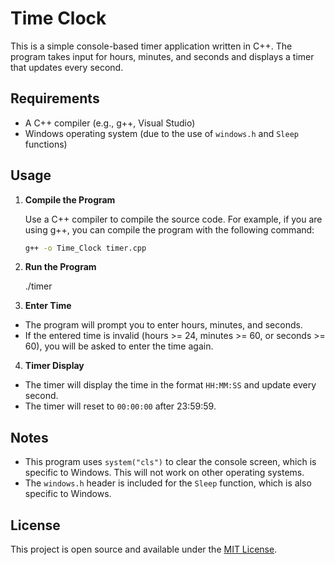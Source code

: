 # Time Clock

This is a simple console-based timer application written in C++. The program takes input for hours, minutes, and seconds and displays a timer that updates every second.

## Requirements

- A C++ compiler (e.g., g++, Visual Studio)
- Windows operating system (due to the use of `windows.h` and `Sleep` functions)

## Usage

1. **Compile the Program**

   Use a C++ compiler to compile the source code. For example, if you are using g++, you can compile the program with the following command:
   ```bash
   g++ -o Time_Clock timer.cpp

2. **Run the Program**

   ./timer

3. **Enter Time**

- The program will prompt you to enter hours, minutes, and seconds.
- If the entered time is invalid (hours >= 24, minutes >= 60, or seconds >= 60), you will be asked to enter the time again.

4. **Timer Display**

- The timer will display the time in the format `HH:MM:SS` and update every second.
- The timer will reset to `00:00:00` after 23:59:59.


## Notes

- This program uses `system("cls")` to clear the console screen, which is specific to Windows. This will not work on other operating systems.
- The `windows.h` header is included for the `Sleep` function, which is also specific to Windows.

## License

This project is open source and available under the [MIT License](LICENSE).

